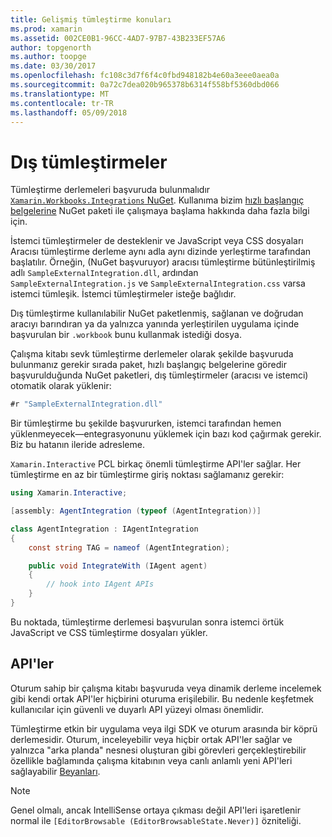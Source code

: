 ```yaml
---
title: Gelişmiş tümleştirme konuları
ms.prod: xamarin
ms.assetid: 002CE0B1-96CC-4AD7-97B7-43B233EF57A6
author: topgenorth
ms.author: toopge
ms.date: 03/30/2017
ms.openlocfilehash: fc108c3d7f6f4c0fbd948182b4e60a3eee0aea0a
ms.sourcegitcommit: 0a72c7dea020b965378b6314f558bf5360dbd066
ms.translationtype: MT
ms.contentlocale: tr-TR
ms.lasthandoff: 05/09/2018
---
```

# <a name="external-integrations"></a>Dış tümleştirmeler

Tümleştirme derlemeleri başvuruda bulunmalıdır [ `Xamarin.Workbooks.Integrations` NuGet][nuget]. Kullanıma bizim [hızlı başlangıç belgelerine](~/tools/workbooks/sdk/index.md) NuGet paketi ile çalışmaya başlama hakkında daha fazla bilgi için.

İstemci tümleştirmeler de desteklenir ve JavaScript veya CSS dosyaları Aracısı tümleştirme derleme aynı adla aynı dizinde yerleştirme tarafından başlatılır. Örneğin, (NuGet başvuruyor) aracısı tümleştirme bütünleştirilmiş adlı `SampleExternalIntegration.dll`, ardından `SampleExternalIntegration.js` ve `SampleExternalIntegration.css` varsa istemci tümleşik. İstemci tümleştirmeler isteğe bağlıdır.

Dış tümleştirme kullanılabilir NuGet paketlenmiş, sağlanan ve doğrudan aracıyı barındıran ya da yalnızca yanında yerleştirilen uygulama içinde başvurulan bir `.workbook` bunu kullanmak istediği dosya.

Çalışma kitabı sevk tümleştirme derlemeler olarak şekilde başvuruda bulunmanız gerekir sırada paket, hızlı başlangıç belgelerine göredir başvurulduğunda NuGet paketleri, dış tümleştirmeler (aracısı ve istemci) otomatik olarak yüklenir:

```csharp
#r "SampleExternalIntegration.dll"
```

Bir tümleştirme bu şekilde başvururken, istemci tarafından hemen yüklenmeyecek&mdash;entegrasyonunu yüklemek için bazı kod çağırmak gerekir. Biz bu hatanın ileride adresleme.

`Xamarin.Interactive` PCL birkaç önemli tümleştirme API'ler sağlar. Her tümleştirme en az bir tümleştirme giriş noktası sağlamanız gerekir:

```csharp
using Xamarin.Interactive;

[assembly: AgentIntegration (typeof (AgentIntegration))]

class AgentIntegration : IAgentIntegration
{
    const string TAG = nameof (AgentIntegration);

    public void IntegrateWith (IAgent agent)
    {
        // hook into IAgent APIs
    }
}
```

Bu noktada, tümleştirme derlemesi başvurulan sonra istemci örtük JavaScript ve CSS tümleştirme dosyaları yükler.

## <a name="apis"></a>API'ler

Oturum sahip bir çalışma kitabı başvuruda veya dinamik derleme incelemek gibi kendi ortak API'ler hiçbirini oturuma erişilebilir. Bu nedenle keşfetmek kullanıcılar için güvenli ve duyarlı API yüzeyi olması önemlidir.

Tümleştirme etkin bir uygulama veya ilgi SDK ve oturum arasında bir köprü derlemesidir. Oturum, inceleyebilir veya hiçbir ortak API'ler sağlar ve yalnızca "arka planda" nesnesi oluşturan gibi görevleri gerçekleştirebilir özellikle bağlamında çalışma kitabının veya canlı anlamlı yeni API'leri sağlayabilir [Beyanları](~/tools/workbooks/sdk/representations.md).

> [!NOTE]
> Genel olmalı, ancak IntelliSense ortaya çıkması değil API'leri işaretlenir normal ile `[EditorBrowsable (EditorBrowsableState.Never)]` özniteliği.

[nuget]: https://nuget.org/packages/Xamarin.Workbooks.Integration
